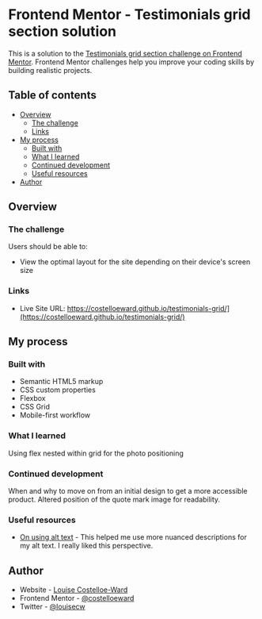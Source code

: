 # Frontend Mentor - Testimonials grid section solution

This is a solution to the [Testimonials grid section challenge on Frontend Mentor](https://www.frontendmentor.io/challenges/testimonials-grid-section-Nnw6J7Un7). Frontend Mentor challenges help you improve your coding skills by building realistic projects. 

## Table of contents

- [Overview](#overview)
  - [The challenge](#the-challenge)
  - [Links](#links)
- [My process](#my-process)
  - [Built with](#built-with)
  - [What I learned](#what-i-learned)
  - [Continued development](#continued-development)
  - [Useful resources](#useful-resources)
- [Author](#author)




## Overview

### The challenge

Users should be able to:

- View the optimal layout for the site depending on their device's screen size



### Links

- Live Site URL: https://costelloeward.github.io/testimonials-grid/](https://costelloeward.github.io/testimonials-grid/)

## My process

### Built with

- Semantic HTML5 markup
- CSS custom properties
- Flexbox
- CSS Grid
- Mobile-first workflow


### What I learned

Using flex nested within grid for the photo positioning

### Continued development

When and why to move on from an initial design to get a more accessible product. Altered position of the quote mark image for readability.



### Useful resources

- [On using alt text](https://www.smashingmagazine.com/2021/06/img-alt-attribute-alternate-description-decorative/) - This helped me use more nuanced descriptions for my alt text. I really liked this perspective.



## Author

- Website - [Louise Costelloe-Ward](https://www.costelloeward.design)
- Frontend Mentor - [@costelloeward](https://www.frontendmentor.io/profile/costelloeward)
- Twitter - [@louisecw](https://www.twitter.com/louisecw)



